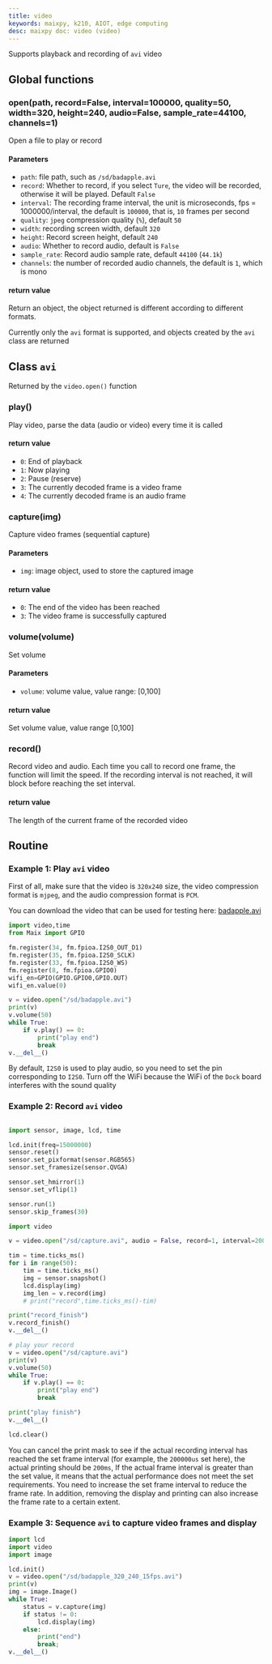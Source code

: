 ```yaml
---
title: video
keywords: maixpy, k210, AIOT, edge computing
desc: maixpy ​​doc: video (video)
---
```




Supports playback and recording of `avi` video

## Global functions

### open(path, record=False, interval=100000, quality=50, width=320, height=240, audio=False, sample_rate=44100, channels=1)

Open a file to play or record

#### Parameters

* `path`: file path, such as `/sd/badapple.avi`
* `record`: Whether to record, if you select `Ture`, the video will be recorded, otherwise it will be played. Default `False`
* `interval`: The recording frame interval, the unit is microseconds, fps = 1000000/interval, the default is `100000`, that is, `10` frames per second
* `quality`: `jpeg` compression quality (`%`), default `50`
* `width`: recording screen width, default `320`
* `height`: Record screen height, default `240`
* `audio`: Whether to record audio, default is `False`
* `sample_rate`: Record audio sample rate, default `44100` (`44.1k`)
* `channels`: the number of recorded audio channels, the default is `1`, which is mono

#### return value

Return an object, the object returned is different according to different formats.

Currently only the `avi` format is supported, and objects created by the `avi` class are returned

## Class `avi`

Returned by the `video.open()` function

### play()

Play video, parse the data (audio or video) every time it is called

#### return value

* `0`: End of playback
* `1`: Now playing
* `2`: Pause (reserve)
* `3`: The currently decoded frame is a video frame
* `4`: The currently decoded frame is an audio frame

### capture(img)

Capture video frames (sequential capture)

#### Parameters

* `img`: image object, used to store the captured image

#### return value

* `0`: The end of the video has been reached
* `3`: The video frame is successfully captured

### volume(volume)

Set volume

#### Parameters

* `volume`: volume value, value range: [0,100]

#### return value

Set volume value, value range [0,100]


### record()

Record video and audio. Each time you call to record one frame, the function will limit the speed. If the recording interval is not reached, it will block before reaching the set interval.

#### return value

The length of the current frame of the recorded video




## Routine

### Example 1: Play `avi` video

First of all, make sure that the video is `320x240` size, the video compression format is `mjpeg`, and the audio compression format is `PCM`.

You can download the video that can be used for testing here: [badapple.avi](http://api.dl.sipeed.com/shareURL/MAIX/MaixPy/assets)

```python
import video,time
from Maix import GPIO

fm.register(34, fm.fpioa.I2S0_OUT_D1)
fm.register(35, fm.fpioa.I2S0_SCLK)
fm.register(33, fm.fpioa.I2S0_WS)
fm.register(8, fm.fpioa.GPIO0)
wifi_en=GPIO(GPIO.GPIO0,GPIO.OUT)
wifi_en.value(0)

v = video.open("/sd/badapple.avi")
print(v)
v.volume(50)
while True:
    if v.play() == 0:
        print("play end")
        break
v.__del__()

```

By default, `I2S0` is used to play audio, so you need to set the pin corresponding to `I2S0`. Turn off the WiFi because the WiFi of the `Dock` board interferes with the sound quality


### Example 2: Record `avi` video


```python

import sensor, image, lcd, time

lcd.init(freq=15000000)
sensor.reset()
sensor.set_pixformat(sensor.RGB565)
sensor.set_framesize(sensor.QVGA)

sensor.set_hmirror(1)
sensor.set_vflip(1)

sensor.run(1)
sensor.skip_frames(30)

import video

v = video.open("/sd/capture.avi", audio = False, record=1, interval=200000, quality=50)

tim = time.ticks_ms()
for i in range(50):
    tim = time.ticks_ms()
    img = sensor.snapshot()
    lcd.display(img)
    img_len = v.record(img)
    # print("record",time.ticks_ms()-tim)

print("record_finish")
v.record_finish()
v.__del__()

# play your record
v = video.open("/sd/capture.avi")
print(v)
v.volume(50)
while True:
    if v.play() == 0:
        print("play end")
        break

print("play finish")
v.__del__()

lcd.clear()
```

You can cancel the print mask to see if the actual recording interval has reached the set frame interval (for example, the `200000us` set here), the actual printing should be `200ms`,
If the actual frame interval is greater than the set value, it means that the actual performance does not meet the set requirements. You need to increase the set frame interval to reduce the frame rate.
In addition, removing the display and printing can also increase the frame rate to a certain extent.

### Example 3: Sequence `avi` to capture video frames and display

```python
import lcd
import video
import image

lcd.init()
v = video.open("/sd/badapple_320_240_15fps.avi")
print(v)
img = image.Image()
while True:
    status = v.capture(img)
    if status != 0:
        lcd.display(img)
    else:
        print("end")
        break;
v.__del__()
```
